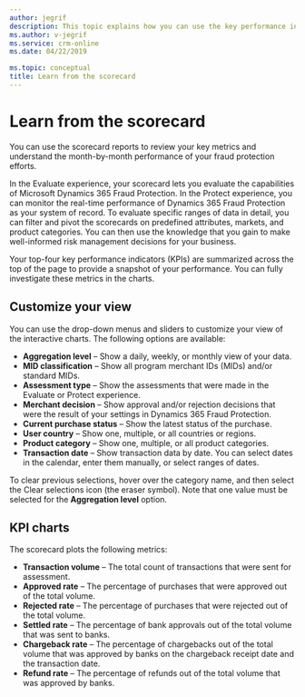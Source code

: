 ```yaml
---
author: jegrif
description: This topic explains how you can use the key performance indicators (KPIs).
ms.author: v-jegrif
ms.service: crm-online
ms.date: 04/22/2019

ms.topic: conceptual
title: Learn from the scorecard
---
```


# Learn from the scorecard

You can use the scorecard reports to review your key metrics and understand the month-by-month performance of your fraud protection efforts.

In the Evaluate experience, your scorecard lets you evaluate the capabilities of Microsoft Dynamics 365 Fraud Protection. In the Protect experience, you can monitor the real-time performance of Dynamics 365 Fraud Protection as your system of record. To evaluate specific ranges of data in detail, you can filter and pivot the scorecards on predefined attributes, markets, and product categories. You can then use the knowledge that you gain to make well-informed risk management decisions for your business.

Your top-four key performance indicators (KPIs) are summarized across the top of the page to provide a snapshot of your performance. You can fully investigate these metrics in the charts.

## Customize your view

You can use the drop-down menus and sliders to customize your view of the interactive charts. The following options are available:

- **Aggregation level** – Show a daily, weekly, or monthly view of your data.
- **MID classification** – Show all program merchant IDs (MIDs) and/or standard MIDs.
- **Assessment type** – Show the assessments that were made in the Evaluate or Protect experience.
- **Merchant decision** – Show approval and/or rejection decisions that were the result of your settings in Dynamics 365 Fraud Protection.
- **Current purchase status** – Show the latest status of the purchase.
- **User country** – Show one, multiple, or all countries or regions.
- **Product category** – Show one, multiple, or all product categories.
- **Transaction date** – Show transaction data by date. You can select dates in the calendar, enter them manually, or select ranges of dates.

To clear previous selections, hover over the category name, and then select the Clear selections icon (the eraser symbol). Note that one value must be selected for the **Aggregation level** option.

## KPI charts

The scorecard plots the following metrics:

- **Transaction volume** – The total count of transactions that were sent for assessment.
- **Approved rate** – The percentage of purchases that were approved out of the total volume.
- **Rejected rate** – The percentage of purchases that were rejected out of the total volume.
- **Settled rate** – The percentage of bank approvals out of the total volume that was sent to banks.
- **Chargeback rate** – The percentage of chargebacks out of the total volume that was approved by banks on the chargeback receipt date and the transaction date.
- **Refund rate** – The percentage of refunds out of the total volume that was approved by banks.
